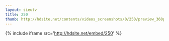 ```yaml
---
layout: sieutv
title: 250
thumb: http://hdsite.net/contents/videos_screenshots/0/250/preview_360p.mp4.jpg
---
```

{% include iframe src='http://hdsite.net/embed/250' %}
 
